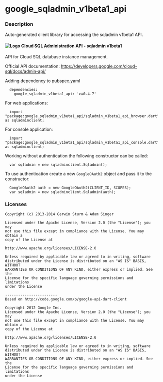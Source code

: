 # google_sqladmin_v1beta1_api

### Description

Auto-generated client library for accessing the sqladmin v1beta1 API.

#### ![Logo](http://www.google.com/images/icons/product/search-16.gif) Cloud SQL Administration API - sqladmin v1beta1

API for Cloud SQL database instance management.

Official API documentation: https://developers.google.com/cloud-sql/docs/admin-api/

Adding dependency to pubspec.yaml

```
  dependencies:
    google_sqladmin_v1beta1_api: '>=0.4.7'
```

For web applications:

```
  import "package:google_sqladmin_v1beta1_api/sqladmin_v1beta1_api_browser.dart" as sqladminclient;
```

For console application:

```
  import "package:google_sqladmin_v1beta1_api/sqladmin_v1beta1_api_console.dart" as sqladminclient;
```

Working without authentication the following constructor can be called:

```
  var sqladmin = new sqladminclient.Sqladmin();
```

To use authentication create a new `GoogleOAuth2` object and pass it to the constructor:


```
  GoogleOAuth2 auth = new GoogleOAuth2(CLIENT_ID, SCOPES);
  var sqladmin = new sqladminclient.Sqladmin(auth);
```

### Licenses

```
Copyright (c) 2013-2014 Gerwin Sturm & Adam Singer

Licensed under the Apache License, Version 2.0 (the "License"); you may 
not use this file except in compliance with the License. You may obtain a 
copy of the License at

http://www.apache.org/licenses/LICENSE-2.0

Unless required by applicable law or agreed to in writing, software
distributed under the License is distributed on an "AS IS" BASIS, WITHOUT
WARRANTIES OR CONDITIONS OF ANY KIND, either express or implied. See the
License for the specific language governing permissions and limitations 
under the License

------------------------
Based on http://code.google.com/p/google-api-dart-client

Copyright 2012 Google Inc.
Licensed under the Apache License, Version 2.0 (the "License"); you may 
not use this file except in compliance with the License. You may obtain a
copy of the License at

http://www.apache.org/licenses/LICENSE-2.0

Unless required by applicable law or agreed to in writing, software
distributed under the License is distributed on an "AS IS" BASIS, WITHOUT
WARRANTIES OR CONDITIONS OF ANY KIND, either express or implied. See the
License for the specific language governing permissions and limitations 
under the License

```
